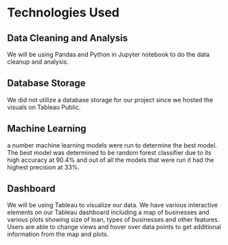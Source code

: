 # Technologies Used
## Data Cleaning and Analysis
We will be using Pandas and Python in Jupyter notebook to do the data cleanup and analysis.

## Database Storage
We did not utilize a database storage for our project since we hosted the visuals on Tableau Public.

## Machine Learning
a number machine learning models were run to determine the best model. The best model was determined to be random forest classifier due to its high accuracy at 90.4% and out of all the models that were run it had the highest precision at 33%. 

## Dashboard
We will be using Tableau to visualize our data. We have various interactive elements on our Tableau dashboard including a map of businesses and various plots showing size of loan, types of businesses and other features.  Users are able to change views and hover over data points to get additional information from the map and plots. 
